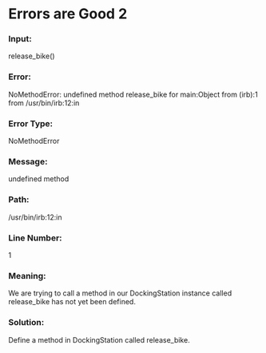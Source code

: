 # Errors are Good 2

### Input:

release_bike()

### Error:
NoMethodError: undefined method release_bike for main:Object
	from (irb):1
	from /usr/bin/irb:12:in


### Error Type:
NoMethodError

### Message:
undefined method

### Path:
/usr/bin/irb:12:in

### Line Number:
1

### Meaning:

We are trying to call a method in our DockingStation instance called release_bike has not yet been defined.


### Solution:

Define a method in DockingStation called release_bike.

